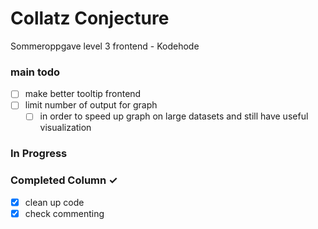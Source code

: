# Collatz Conjecture
Sommeroppgave level 3 frontend - Kodehode

### main todo
- [ ] make better tooltip frontend
- [ ] limit number of output for graph
  - [ ] in order to speed up graph on large datasets and still have useful visualization

### In Progress

### Completed Column ✓
- [x] clean up code
- [x] check commenting